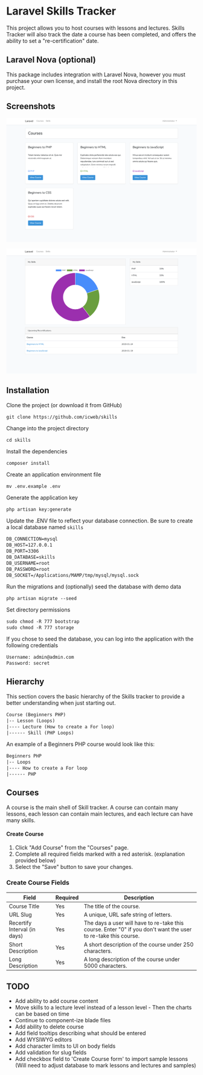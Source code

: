 # Laravel Skills Tracker
This project allows you to host courses with lessons and lectures. Skills Tracker will also track the date a course has been completed, and offers the ability to set a "re-certification" date.

## Laravel Nova (optional)
This package includes integration with Laravel Nova, however you must purchase your own license, and install the root Nova directory in this project.

## Screenshots
![alt text](https://raw.githubusercontent.com/icweb/skills/master/public/github_1.png)

![alt text](https://raw.githubusercontent.com/icweb/skills/master/public/github_2.png)

## Installation
Clone the project (or download it from GitHub)
```
git clone https://github.com/icweb/skills
```

Change into the project directory 
```
cd skills
```

Install the dependencies
```
composer install
```

Create an application environment file
```
mv .env.example .env
```

Generate the application key
```
php artisan key:generate
```

Update the .ENV file to reflect your database connection. Be sure to create a local database named  ``` skills ```
```
DB_CONNECTION=mysql
DB_HOST=127.0.0.1
DB_PORT=3306
DB_DATABASE=skills
DB_USERNAME=root
DB_PASSWORD=root
DB_SOCKET=/Applications/MAMP/tmp/mysql/mysql.sock
```

Run the migrations and (optionally) seed the database with demo data
```
php artisan migrate --seed
```

Set directory permissions
```
sudo chmod -R 777 bootstrap
sudo chmod -R 777 storage
```

If you chose to seed the database, you can log into the application with the following credentials
```
Username: admin@admin.com
Password: secret
```

## Hierarchy
This section covers the basic hierarchy of the Skills tracker to provide a better understanding when just starting out.

```
Course (Beginners PHP)
|-- Lesson (Loops)
|---- Lecture (How to create a For loop)
|------ Skill (PHP Loops)

```

An example of a Beginners PHP course would look like this:
```
Beginners PHP
|-- Loops
|---- How to create a For loop
|------ PHP
```

## Courses
A course is the main shell of Skill tracker. A course can contain many lessons, each lesson can contain main lectures, and each lecture can have many skills.

#### Create Course
1. Click "Add Course" from the "Courses" page.
2. Complete all required fields marked with a red asterisk. (explanation provided below)
3. Select the "Save" button to save your changes.

### Create Course Fields
| Field | Required | Description |
|------------------------------|----------|----------------------------------------------------------------------------------------------------------------|
| Course Title | Yes | The title of the course. |
| URL Slug | Yes | A unique, URL safe string of letters. |
| Recertify Interval (in days) | Yes | The days a user will have to re-take this course. Enter "0" if you don't want the user to re-take this course. |
| Short Description | Yes | A short description of the course under 250 characters. |
| Long Description | Yes | A long description of the course under 5000 characters. |

## TODO
- Add ability to add course content
- Move skills to a lecture level instead of a lesson level - Then the charts can be based on time
- Continue to component-ize blade files
- Add ability to delete course
- Add field tooltips describing what should be entered
- Add WYSIWYG editors
- Add character limits to UI on body fields
- Add validation for slug fields
- Add checkbox field to 'Create Course form' to import sample lessons (Will need to adjust database to mark lessons and lectures and samples)